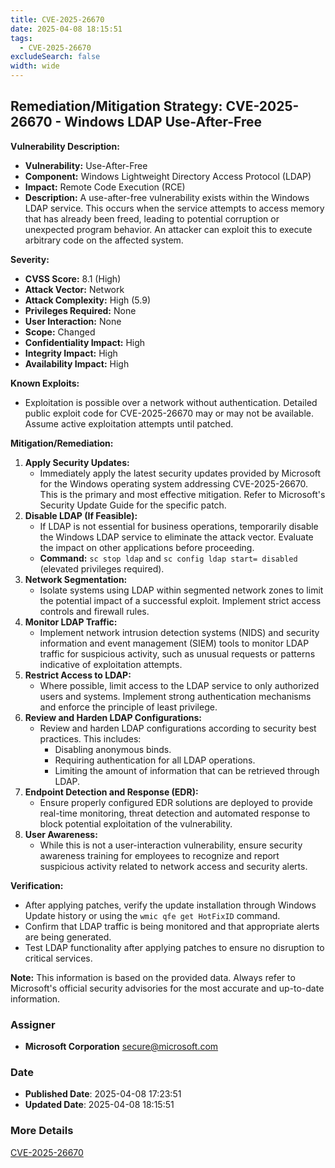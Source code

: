 ```yaml
---
title: CVE-2025-26670
date: 2025-04-08 18:15:51
tags:
  - CVE-2025-26670
excludeSearch: false
width: wide
---
```


## Remediation/Mitigation Strategy: CVE-2025-26670 - Windows LDAP Use-After-Free

**Vulnerability Description:**

*   **Vulnerability:** Use-After-Free
*   **Component:** Windows Lightweight Directory Access Protocol (LDAP)
*   **Impact:** Remote Code Execution (RCE)
*   **Description:** A use-after-free vulnerability exists within the Windows LDAP service.  This occurs when the service attempts to access memory that has already been freed, leading to potential corruption or unexpected program behavior. An attacker can exploit this to execute arbitrary code on the affected system.

**Severity:**

*   **CVSS Score:** 8.1 (High)
*   **Attack Vector:** Network
*   **Attack Complexity:** High (5.9)
*   **Privileges Required:** None
*   **User Interaction:** None
*   **Scope:** Changed
*   **Confidentiality Impact:** High
*   **Integrity Impact:** High
*   **Availability Impact:** High

**Known Exploits:**

*   Exploitation is possible over a network without authentication. Detailed public exploit code for CVE-2025-26670 may or may not be available. Assume active exploitation attempts until patched.

**Mitigation/Remediation:**

1.  **Apply Security Updates:**
    *   Immediately apply the latest security updates provided by Microsoft for the Windows operating system addressing CVE-2025-26670.  This is the primary and most effective mitigation. Refer to Microsoft's Security Update Guide for the specific patch.
2.  **Disable LDAP (If Feasible):**
    *   If LDAP is not essential for business operations, temporarily disable the Windows LDAP service to eliminate the attack vector. Evaluate the impact on other applications before proceeding.
    *   **Command:**  `sc stop ldap` and `sc config ldap start= disabled` (elevated privileges required).
3.  **Network Segmentation:**
    *   Isolate systems using LDAP within segmented network zones to limit the potential impact of a successful exploit. Implement strict access controls and firewall rules.
4.  **Monitor LDAP Traffic:**
    *   Implement network intrusion detection systems (NIDS) and security information and event management (SIEM) tools to monitor LDAP traffic for suspicious activity, such as unusual requests or patterns indicative of exploitation attempts.
5.  **Restrict Access to LDAP:**
    *   Where possible, limit access to the LDAP service to only authorized users and systems.  Implement strong authentication mechanisms and enforce the principle of least privilege.
6.  **Review and Harden LDAP Configurations:**
    *   Review and harden LDAP configurations according to security best practices. This includes:
        *   Disabling anonymous binds.
        *   Requiring authentication for all LDAP operations.
        *   Limiting the amount of information that can be retrieved through LDAP.
7.  **Endpoint Detection and Response (EDR):**
    *  Ensure properly configured EDR solutions are deployed to provide real-time monitoring, threat detection and automated response to block potential exploitation of the vulnerability.
8.  **User Awareness:**
    *   While this is not a user-interaction vulnerability, ensure security awareness training for employees to recognize and report suspicious activity related to network access and security alerts.

**Verification:**

*   After applying patches, verify the update installation through Windows Update history or using the `wmic qfe get HotFixID` command.
*   Confirm that LDAP traffic is being monitored and that appropriate alerts are being generated.
*   Test LDAP functionality after applying patches to ensure no disruption to critical services.

**Note:** This information is based on the provided data. Always refer to Microsoft's official security advisories for the most accurate and up-to-date information.

### Assigner
- **Microsoft Corporation** <secure@microsoft.com>

### Date
- **Published Date**: 2025-04-08 17:23:51
- **Updated Date**: 2025-04-08 18:15:51

### More Details
[CVE-2025-26670](https://www.cvedetails.com/cve/CVE-2025-26670)
